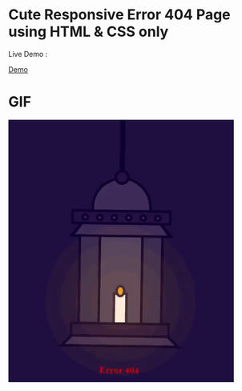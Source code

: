 # Cute Responsive Error 404 Page using HTML & CSS only
Live Demo : 

[Demo](https://htmlpreview.github.io/?https://github.com/emiljano-doda/error404/blob/master/index.html "Preview")
# GIF
![alt text](https://github.com/emiljano-doda/error404/blob/master/error404gif.gif?raw=true)
